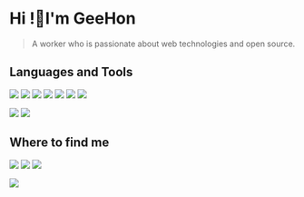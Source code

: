 # Hi !👋I'm GeeHon

> A worker who is passionate about web technologies and open source.

## Languages and Tools

![](https://img.shields.io/badge/-PHP-1572b6?style=flat-square&logo=PHP&labelColor=2e4da4eb&logoColor=eee) ![](https://img.shields.io/badge/-JavaScript-e5cd0c?style=flat-square&logo=JavaScript&labelColor=f7df1e&logoColor=000) ![](https://img.shields.io/badge/-Python-1572b6?style=flat-square&logo=Python&labelColor=2e4da4eb&logoColor=eee) ![](https://img.shields.io/badge/-CSS3-1572b6?style=flat-square&logo=CSS3&labelColor=1572b6) ![](https://img.shields.io/badge/-Sass-c76494?style=flat-square&logo=Sass&logoColor=fff) ![](https://img.shields.io/badge/-HTML5-e34f26?style=flat-square&logo=HTML5&logoColor=fff) ![](https://img.shields.io/badge/-Node.js-339933?style=flat-square&logo=Node.js&logoColor=fff) 

![](https://camo.githubusercontent.com/6f14f374c0d532a2ebd8272f6700c4640c104f5c/68747470733a2f2f696d672e736869656c64732e696f2f62616467652f2d5653436f64652d3030374143433f7374796c653d666c61742d737175617265266c6f676f3d56697375616c25323053747564696f253230436f6465266c6f676f436f6c6f723d666666) ![](https://img.shields.io/badge/-Docker-016cb6?style=flat-square&logo=Docker&logoColor=fff)

## Where to find me

[![](https://img.shields.io/badge/-@GeeHonL-1ca0f1?style=flat-square&labelColor=1ca0f1&logo=twitter&logoColor=white)](https://twitter.com/GeehonL) [![](https://img.shields.io/badge/-www.geehon.top-rde?style=flat-square&logo=Blogger&logoColor=fff)](https://www.geehon.top)  [![](https://img.shields.io/badge/-geehon.liao@gmail.com-911318?style=flat-square&logo=Mail.RU&logoColor=white&labelColor=c14438)](mailto:geehon.liao@gmail.com)

<a href="#">
<img align="left" src="https://github-readme-stats.vercel.app/api/top-langs/?username=geehon&layout=compact&theme=onelight&langs_count=10&hide=html,css">
</a>
